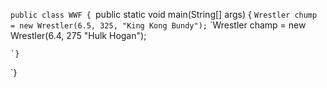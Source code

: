 `public class WWF {
	`public static void main(String[] args) {
		`Wrestler chump = new Wrestler(6.5, 325, "King Kong Bundy");`
		`Wrestler champ = new Wrestler(6.4, 275 "Hulk Hogan");
		
	`}
`}